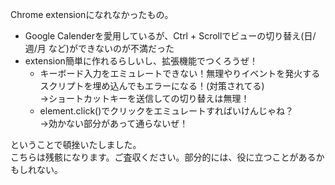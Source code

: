 Chrome extensionになれなかったもの。

- Google Calenderを愛用しているが、Ctrl + Scrollでビューの切り替え(日/週/月 など)ができないのが不満だった
- extension簡単に作れるらしいし、拡張機能でつくろうぜ！
  - キーボード入力をエミュレートできない！無理やりイベントを発火するスクリプトを埋め込んでもエラーになる！(対策されてる)  
  →ショートカットキーを送信しての切り替えは無理！
  - element.click()でクリックをエミュレートすればいけんじゃね？  
  →効かない部分があって通らないぜ！

ということで頓挫いたしました。  
こちらは残骸になります。ご査収ください。部分的には、役に立つことがあるかもしれない。